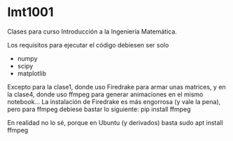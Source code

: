 # Imt1001
Clases para curso Introducción a la Ingeniería Matemática.

Los requisitos para ejecutar el código debiesen ser solo
   - numpy
   - scipy
   - matplotlib

Excepto para la clase1, donde uso Firedrake para armar unas matrices, y en la clase4, donde uso ffmpeg para generar animaciones en el mismo notebook... La instalación de Firedrake es más engorrosa (y vale la pena), pero para ffmpeg debiese bastar lo siguiente:
    pip install ffmpeg

En realidad no lo sé, porque en Ubuntu (y derivados) basta 
    sudo apt install ffmpeg



